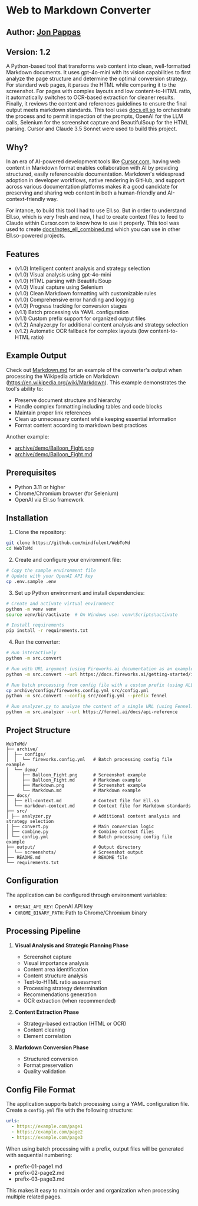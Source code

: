# Web to Markdown Converter

## Author: [Jon Pappas](https://github.com/mindfulent)

## Version: 1.2

A Python-based tool that transforms web content into clean, well-formatted Markdown documents. It uses gpt-4o-mini with its vision capabilities to first analyze the page structure and determine the optimal conversion strategy. For standard web pages, it parses the HTML while comparing it to the screenshot. For pages with complex layouts and low content-to-HTML ratio, it automatically switches to OCR-based extraction for cleaner results. Finally, it reviews the content and references guidelines to ensure the final output meets markdown standards. This tool uses [docs.ell.so](https://docs.ell.so) to orchestrate the process and to permit inspection of the prompts, OpenAI for the LLM calls, Selenium for the screenshot capture and BeautifulSoup for the HTML parsing. Cursor and Claude 3.5 Sonnet were used to build this project.

## Why?

In an era of AI-powered development tools like [Cursor.com](https://cursor.sh), having web content in Markdown format enables collaboration with AI by providing structured, easily referenceable documentation. Markdown's widespread adoption in developer workflows, native rendering in GitHub, and support across various documentation platforms makes it a good candidate for preserving and sharing web content in both a human-friendly and AI-context-friendly way.

For intance, to build this tool I had to use Ell.so. But in order to understand Ell.so, which is very fresh and new, I had to create context files to feed to Claude within Cursor.com to know how to use it properly. This tool was used to create [docs/notes_ell_combined.md][ell-notes] which you can use in other Ell.so-powered projects.

[ell-notes]: https://github.com/mindfulent/WebToMd/blob/master/docs/notes_ell_combined.md

## Features

- (v1.0) Intelligent content analysis and strategy selection
- (v1.0) Visual analysis using gpt-4o-mini
- (v1.0) HTML parsing with BeautifulSoup
- (v1.0) Visual capture using Selenium
- (v1.0) Clean Markdown formatting with customizable rules
- (v1.0) Comprehensive error handling and logging
- (v1.0) Progress tracking for conversion stages
- (v1.1) Batch processing via YAML configuration
- (v1.1) Custom prefix support for organized output files
- (v1.2) Analyzer.py for additional content analysis and strategy selection
- (v1.2) Automatic OCR fallback for complex layouts (low content-to-HTML ratio)

## Example Output

Check out [Markdown.md](archive/demo/Markdown.md) for an example of the converter's output when processing the Wikipedia article on Markdown (<https://en.wikipedia.org/wiki/Markdown>). This example demonstrates the tool's ability to:

- Preserve document structure and hierarchy
- Handle complex formatting including tables and code blocks
- Maintain proper link references
- Clean up unnecessary content while keeping essential information
- Format content according to markdown best practices

Another example: 

 - [archive/demo/Balloon_Fight.png][balloon-png]
 - [archive/demo/Balloon_Fight.md][balloon-md]

[balloon-png]: archive/demo/Balloon_Fight.png
[balloon-md]: archive/demo/Balloon_Fight.md

## Prerequisites

- Python 3.11 or higher
- Chrome/Chromium browser (for Selenium)
- OpenAI via Ell.so framework

## Installation

1. Clone the repository:

```bash
git clone https://github.com/mindfulent/WebToMd
cd WebToMd
```

2. Create and configure your environment file:

```bash
# Copy the sample environment file
# Update with your OpenAI API key
cp .env.sample .env
```

3. Set up Python environment and install dependencies:

```bash
# Create and activate virtual environment
python -m venv venv
source venv/bin/activate  # On Windows use: venv\Scripts\activate

# Install requirements
pip install -r requirements.txt
```

4. Run the converter:
```bash
# Run interactively
python -m src.convert

# Run with URL argument (using Fireworks.ai documentation as an example)
python -m src.convert --url https://docs.fireworks.ai/getting-started/introduction 

# Run batch processing from config file with a custom prefix (using ALL of Fireworks.ai documentation as an example, 97 pages)
cp archive/configs/fireworks.config.yml src/config.yml
python -m src.convert --config src/config.yml --prefix fennel

# Run analyzer.py to analyze the content of a single URL (using Fennel.ai API as an example 7.34% text-to-HTML ratio)
python -m src.analyzer --url https://fennel.ai/docs/api-reference
```

## Project Structure

```text
WebToMd/
├── archive/
│  ├── configs/
│  │  └── fireworks.config.yml   # Batch processing config file example
│  └── demo/
│     ├── Balloon_Fight.png      # Screenshot example
│     ├── Balloon_Fight.md       # Markdown example   
│     ├── Markdown.png           # Screenshot example
│     └── Markdown.md            # Markdown example
├── docs/
│  ├── ell-context.md            # Context file for Ell.so
│  └── markdown-context.md       # Context file for Markdown standards
├── src/
│ ├── analyzer.py                # Additional content analysis and strategy selection
│ ├── convert.py                 # Main conversion logic
│ ├── combine.py                 # Combine context files
│ └── config.yml                 # Batch processing config file example
├── output/                      # Output directory
│  └── screenshots/              # Screenshot output
├── README.md                    # README file
└── requirements.txt
```

## Configuration

The application can be configured through environment variables:

- `OPENAI_API_KEY`: OpenAI API key
- `CHROME_BINARY_PATH`: Path to Chrome/Chromium binary

## Processing Pipeline

1. **Visual Analysis and Strategic Planning Phase**
   - Screenshot capture
   - Visual importance analysis
   - Content area identification
   - Content structure analysis
   - Text-to-HTML ratio assessment
   - Processing strategy determination
   - Recommendations generation   
   - OCR extraction (when recommended)

2. **Content Extraction Phase**
   - Strategy-based extraction (HTML or OCR)
   - Content cleaning
   - Element correlation

3. **Markdown Conversion Phase**
   - Structured conversion
   - Format preservation
   - Quality validation

## Config File Format

The application supports batch processing using a YAML configuration file. Create a `config.yml` file with the following structure:

```yaml
urls:
  - https://example.com/page1
  - https://example.com/page2
  - https://example.com/page3
```

When using batch processing with a prefix, output files will be generated with sequential numbering:

- prefix-01-page1.md
- prefix-02-page2.md
- prefix-03-page3.md

This makes it easy to maintain order and organization when processing multiple related pages.

